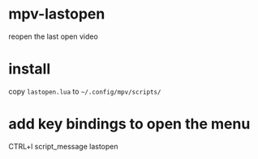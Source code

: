 # mpv-lastopen
reopen the last open video

# install

copy `lastopen.lua` to `~/.config/mpv/scripts/`

# add key bindings to open the menu
CTRL+l script_message lastopen


